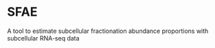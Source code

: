 # SFAE
A tool to estimate subcellular fractionation abundance proportions with subcellular RNA-seq data

